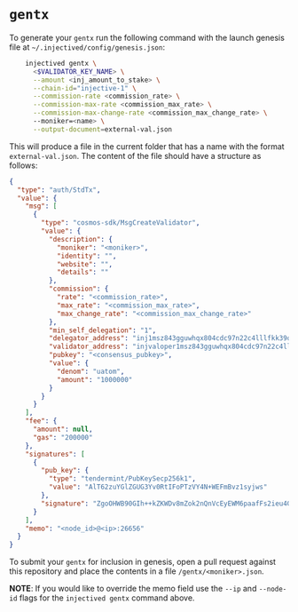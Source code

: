 # `gentx`

To generate your `gentx` run the following command with the launch genesis file at `~/.injectived/config/genesis.json`:

```bash
    injectived gentx \
      <$VALIDATOR_KEY_NAME> \
      --amount <inj_amount_to_stake> \
      --chain-id="injective-1" \
      --commission-rate <commission_rate> \
      --commission-max-rate <commission_max_rate> \
      --commission-max-change-rate <commission_max_change_rate> \            
      --moniker=<name> \
      --output-document=external-val.json     
```

This will produce a file in the current folder that has a name with the format `external-val.json`. The content of the file should have a structure as follows:

```json
{
  "type": "auth/StdTx",
  "value": {
    "msg": [
      {
        "type": "cosmos-sdk/MsgCreateValidator",
        "value": {
          "description": {
            "moniker": "<moniker>",
            "identity": "",
            "website": "",
            "details": ""
          },
          "commission": {
            "rate": "<commission_rate>",
            "max_rate": "<commission_max_rate>",
            "max_change_rate": "<commission_max_change_rate>"
          },
          "min_self_delegation": "1",
          "delegator_address": "inj1msz843gguwhqx804cdc97n22c4lllfkk39qlnc",
          "validator_address": "injvaloper1msz843gguwhqx804cdc97n22c4lllfkk5352lt",
          "pubkey": "<consensus_pubkey>",
          "value": {
            "denom": "uatom",
            "amount": "1000000"
          }
        }
      }
    ],
    "fee": {
      "amount": null,
      "gas": "200000"
    },
    "signatures": [
      {
        "pub_key": {
          "type": "tendermint/PubKeySecp256k1",
          "value": "AlT62zuYGlZGUG3Yv0RtIFoPTzVY4N+WEFmBvz1syjws"
        },
        "signature": "ZgoOHWB90GIh++kZKWDv8mZok2nQnVcEyEWM6paafFs2ieu4GfAwdjnxsx608LD6+i63kRPRFJv8E81bSSL92A=="
      }
    ],
    "memo": "<node_id>@<ip>:26656"
  }
}
```

To submit your `gentx` for inclusion in genesis, open a pull request against this repository and place the contents in a file `/gentx/<moniker>.json`.

__**NOTE**__: If you would like to override the memo field use the `--ip` and `--node-id` flags for the `injectived gentx` command above.
